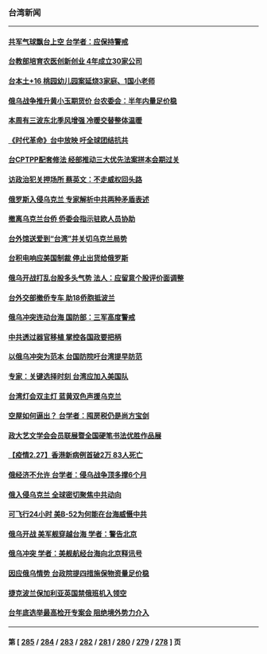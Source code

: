 ### 台湾新闻
---
#### [共军气球飘台上空 台学者：应保持警戒](../../pages/ncid1349361/n13609044.md) 
#### [台教部培育农医创新创业 4年成立30家公司](../../pages/ncid1349361/n13608966.md) 
#### [台本土+16 桃园幼儿园案延烧3家庭、1国小老师](../../pages/ncid1349361/n13608968.md) 
#### [俄乌战争推升黄小玉期货价 台农委会：半年内量足价稳](../../pages/ncid1349361/n13608982.md) 
#### [本周有三波东北季风增强 冷暖交替整体温暖](../../pages/ncid1349361/n13608984.md) 
#### [《时代革命》台中放映 吁全球团结抗共](../../pages/ncid1349361/n13608935.md) 
#### [台CPTPP配套修法 经部推动三大优先法案拼本会期过关](../../pages/ncid1349361/n13608944.md) 
#### [访政治犯关押场所 蔡英文：不走威权回头路](../../pages/ncid1349361/n13608902.md) 
#### [俄罗斯入侵乌克兰 专家解析中共两种矛盾表述](../../pages/ncid1349361/n13607472.md) 
#### [撤离乌克兰台侨 侨委会指示驻欧人员协助](../../pages/ncid1349361/n13608817.md) 
#### [台外馆送爱到“台湾”并关切乌克兰局势](../../pages/ncid1349361/n13608813.md) 
#### [台积电响应美国制裁  停止出货给俄罗斯](../../pages/ncid1349361/n13608819.md) 
#### [俄乌开战打乱台股多头气势 法人：应留意个股评价面调整](../../pages/ncid1349361/n13608824.md) 
#### [台外交部撤侨专车 助18侨胞抵波兰](../../pages/ncid1349361/n13608772.md) 
#### [俄乌冲突连动台海 国防部：三军高度警戒](../../pages/ncid1349361/n13608791.md) 
#### [中共透过器官移植  掌控各国政要把柄](../../pages/ncid1349361/n13608646.md) 
#### [以俄乌冲突为范本 台国防院吁台湾提早防范](../../pages/ncid1349361/n13608712.md) 
#### [专家：关键选择时刻 台湾应加入美国队](../../pages/ncid1349361/n13608561.md) 
#### [台湾灯会双主灯 蓝黄双色声援乌克兰](../../pages/ncid1349361/n13608386.md) 
#### [空屋如何逼出？ 台学者：囤房税仍是尚方宝剑](../../pages/ncid1349361/n13608556.md) 
#### [政大艺文学会会员联展暨全国硬笔书法优胜作品展](../../pages/ncid1349361/n13608391.md) 
#### [【疫情2.27】香港新病例首破2万 83人死亡](../../pages/ncid1349361/n13608355.md) 
#### [俄经济不允许 台学者：侵乌战争顶多撑6个月](../../pages/ncid1349361/n13608855.md) 
#### [俄入侵乌克兰 全球密切聚焦中共动向](../../pages/ncid1349361/n13608835.md) 
#### [可飞行24小时 美B-52为何能在台海威慑中共](../../pages/ncid1349361/n13604018.md) 
#### [俄乌开战 美军舰穿越台海 学者：警告北京](../../pages/ncid1349361/n13607886.md) 
#### [俄乌冲突 学者：美舰航经台海向北京释讯号](../../pages/ncid1349361/n13606952.md) 
#### [因应俄乌情势 台政院提四措施保物资量足价稳](../../pages/ncid1349361/n13606717.md) 
#### [捷克波兰保加利亚英国禁俄班机入领空](../../pages/ncid1349361/n13606853.md) 
#### [台年底选举最高检开专案会 阻绝境外势力介入](../../pages/ncid1349361/n13606333.md) 

---
#### 第 [ [285](./285.md) / [284](./284.md) / [283](./283.md) / [282](./282.md) / [281](./281.md) / [280](./280.md) / [279](./279.md) / [278](./278.md) ] 页
